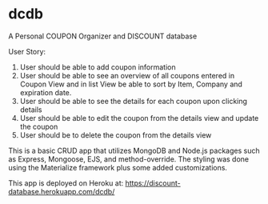 # dcdb
A Personal COUPON Organizer and DISCOUNT database

User Story:
1. User should be able to add coupon information
2. User should be able to see an overview of all coupons entered in Coupon View and in list View be able to sort by Item, Company and expiration date. 
3. User should be able to see the details for each coupon upon clicking details
4. User should be able to edit the coupon from the details view and update the coupon
5. User should be to delete the coupon from the details view

This is a basic CRUD app that utilizes MongoDB and Node.js packages such as Express, Mongoose, EJS, and method-override. 
The styling was done using the Materialize framework plus some added customizations. 

This app is deployed on Heroku at:
https://discount-database.herokuapp.com/dcdb/
